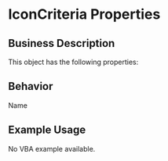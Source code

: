 # IconCriteria Properties

## Business Description
This object has the following properties:

## Behavior
Name

## Example Usage
No VBA example available.